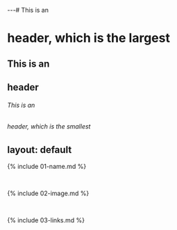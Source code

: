 ---# This is an <h1> header, which is the largest
## This is an <h2> header
###### This is an <h6> header, which is the smallest

layout: default
---

{% include 01-name.md %}

<br>

{% include 02-image.md %}

<br>

{% include 03-links.md %}

